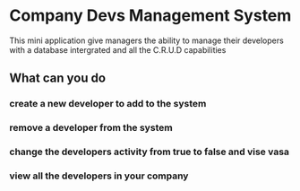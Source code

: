 # Company Devs Management System

This mini application give managers the ability to manage their developers with a database intergrated and all the C.R.U.D capabilities

## What can you do

### create a new developer to add to the system
### remove a developer from the system
### change the developers activity from true to false and vise vasa
### view all the developers in your company
